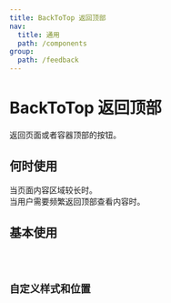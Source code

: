 ```yaml
---
title: BackToTop 返回顶部
nav:
  title: 通用
  path: /components
group:
  path: /feedback
---
```


# BackToTop 返回顶部
返回页面或者容器顶部的按钮。


## 何时使用
当页面内容区域较长时。</br>
当用户需要频繁返回顶部查看内容时。

## 基本使用

<code src="./demos/index1.tsx"/>

## 自定义样式和位置

<code src="./demos/index2.tsx"/>

<API/>
